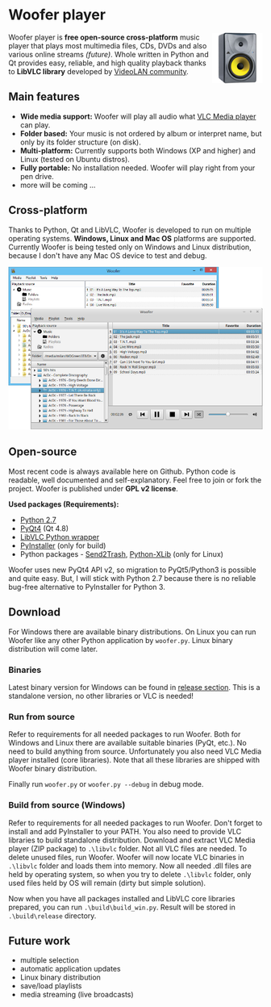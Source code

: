 # Woofer player

<img height="100px" align="right" src="icons/app_icon.png">Woofer player is **free open-source cross-platform** music player that plays most multimedia files, CDs, DVDs and also various online streams *(future)*. Whole written in Python and Qt provides easy, reliable, and high quality playback thanks to **LibVLC library** developed by [VideoLAN community](http://www.videolan.org/vlc/libvlc.html "").

## Main features

- **Wide media support:** Woofer will play all audio what [VLC Media player](http://www.videolan.org/vlc/features.php?cat=audio "") can play.
- **Folder based:** Your music is not ordered by album or interpret name, but only by its folder structure (on disk).
- **Multi-platform:** Currently supports both Windows (XP and higher) and Linux (tested on Ubuntu distros).
- **Fully portable:** No installation needed. Woofer will play right from your pen drive. 
- more will be coming ...

## Cross-platform

Thanks to Python, Qt and LibVLC, Woofer is developed to run on multiple operating systems. **Windows, Linux and Mac OS** platforms are supported. Currently Woofer is being tested only on Windows and Linux distribution, because I don't have any Mac OS device to test and debug. 

<div align="center"><img style="max-width:100p;height:auto;" src="doc/img/woofer-mp.jpg"></div>

## Open-source

Most recent code is always available here on Github. Python code is readable, well documented and self-explanatory. Feel free to join or fork the project. Woofer is published under **GPL v2 license**.

**Used packages (Requirements):**

- [Python 2.7](https://www.python.org/downloads/)
- [PyQt4](http://www.riverbankcomputing.co.uk/software/pyqt/download) (Qt 4.8)
- [LibVLC Python wrapper](https://wiki.videolan.org/Python_bindings/)
- [PyInstaller](https://github.com/pyinstaller/pyinstaller/wiki) (only for build)
- Python packages - [Send2Trash](https://pypi.python.org/pypi/Send2Trash), [Python-XLib](http://python-xlib.sourceforge.net/) (only for Linux)

Woofer uses new PyQt4 API v2, so migration to PyQt5/Python3 is possible and quite easy. But, I will stick with Python 2.7 because there is no reliable bug-free alternative to PyInstaller for Python 3.

## Download

For Windows there are available binary distributions. On Linux you can run Woofer like any other Python application by `woofer.py`. Linux binary distribution will come later.

### Binaries

Latest binary version for Windows can be found in [release section](https://github.com/m1lhaus/woofer/releases). This is a standalone version, no other libraries or VLC is needed!

### Run from source

Refer to requirements for all needed packages to run Woofer. Both for Windows and Linux there are available suitable binaries (PyQt, etc.). No need to build anything from source. Unfortunately you also need VLC Media player installed (core libraries). Note that all these libraries are shipped with Woofer binary distribution.

Finally run `woofer.py` or `woofer.py --debug` in debug mode. 

### Build from source (Windows)

Refer to requirements for all needed packages to run Woofer. Don't forget to install and add PyInstaller to your PATH. You also need to provide VLC libraries to build standalone distribution. Download and extract VLC Media player (ZIP package) to `.\libvlc` folder. Not all VLC files are needed. To delete unused files, run Woofer. Woofer will now locate VLC binaries in `.\libvlc` folder and loads them into memory. Now all needed .dll files are held by operating system, so when you try to delete `.\libvlc` folder, only used files held by OS will remain (dirty but simple solution).

Now when you have all packages installed and LibVLC core libraries prepared, you can run `.\build\build_win.py`. Result will be stored in `.\build\release` directory.

## Future work

- multiple selection
- automatic application updates
- Linux binary distribution
- save/load playlists
- media streaming (live broadcasts)
